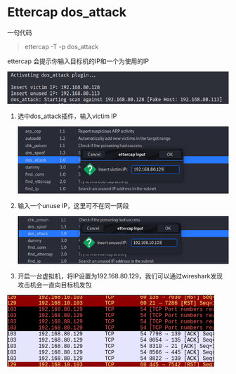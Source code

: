 # Ettercap dos_attack

一句代码

> ettercap -T -p dos_attack

ettercap 会提示你输入目标机的IP和一个为使用的IP

![Snipaste_2020-09-18_22-58-06](https://github.com/dhay3/image-repo/raw/master/20210518/Snipaste_2020-09-18_22-58-06.17r8r2ssol8g.png)

1. 选中dos_attack插件，输入victim IP

   ![Snipaste_2020-09-18_23-00-52](https://github.com/dhay3/image-repo/raw/master/20210518/Snipaste_2020-09-18_23-00-52.6o6xejz279o0.png)

2. 输入一个unuse IP，这里可不在同一网段

   ![Snipaste_2020-09-18_23-05-02](https://github.com/dhay3/image-repo/raw/master/20210518/Snipaste_2020-09-18_23-05-02.6pen93tcsuo0.png)

3. 开启一台虚拟机，将IP设置为192.168.80.129，我们可以通过wireshark发现攻击机会一直向目标机发包

![GIF](https://github.com/dhay3/image-repo/raw/master/20210518/GIF.3ik8o4rb0pq0.gif)

